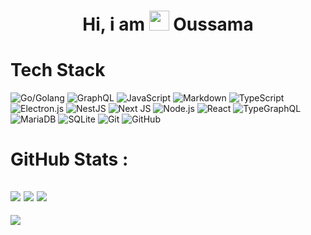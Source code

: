 <div align="center"><h1> Hi, i am <img src="https://raw.githubusercontent.com/TheDudeThatCode/TheDudeThatCode/master/Assets/Hi.gif" width="32px"/> Oussama </h1> </div>


# Tech Stack
![Go/Golang](https://img.shields.io/badge/go-%2300ADD8.svg?style=for-the-badge&logo=go&logoColor=white)
![GraphQL](https://img.shields.io/badge/-GraphQL-E10098?style=for-the-badge&logo=graphql&logoColor=white)
![JavaScript](https://img.shields.io/badge/javascript-%23323330.svg?style=for-the-badge&logo=javascript&logoColor=%23F7DF1E)
![Markdown](https://img.shields.io/badge/markdown-%23000000.svg?style=for-the-badge&logo=markdown&logoColor=white)
![TypeScript](https://img.shields.io/badge/typescript-%23007ACC.svg?style=for-the-badge&logo=typescript&logoColor=white)
![Electron.js](https://img.shields.io/badge/Electron-191970?style=for-the-badge&logo=Electron&logoColor=white)
![NestJS](https://img.shields.io/badge/nestjs-%23E0234E.svg?style=for-the-badge&logo=nestjs&logoColor=white)
![Next JS ](https://img.shields.io/badge/Next-black?style=for-the-badge&logo=next.js&logoColor=white)
![Node.js ](https://img.shields.io/badge/node.js-6DA55F?style=for-the-badge&logo=node.js&logoColor=white)
![React](https://img.shields.io/badge/react-%2320232a.svg?style=for-the-badge&logo=react&logoColor=%2361DAFB)
![TypeGraphQL](https://img.shields.io/badge/-TypeGraphQL-%23C04392?style=for-the-badge)
![MariaDB](https://img.shields.io/badge/MariaDB-003545?style=for-the-badge&logo=mariadb&logoColor=white)
![SQLite](https://img.shields.io/badge/sqlite-%2307405e.svg?style=for-the-badge&logo=sqlite&logoColor=white)
![Git](https://img.shields.io/badge/git-%23F05033.svg?style=for-the-badge&logo=git&logoColor=white)
![GitHub](https://img.shields.io/badge/github-%23121011.svg?style=for-the-badge&logo=github&logoColor=white)

# GitHub Stats :
![](https://github-readme-stats.vercel.app/api?username=oSethoum&hide_border=false&include_all_commits=false&count_private=false&theme=radical)
![](https://github-readme-streak-stats.herokuapp.com/?user=oSethoum&hide_border=false&theme=radical)
![](https://github-readme-stats.vercel.app/api/top-langs/?username=oSethoum&hide_border=false&include_all_commits=false&count_private=false&layout=compact&theme=radical)
---
[![](https://visitcount.itsvg.in/api?id=oSethoum&icon=0&color=0&theme=radical)](https://visitcount.itsvg.in)
<!-- made using https://prm.pushkaryadav.in -->
